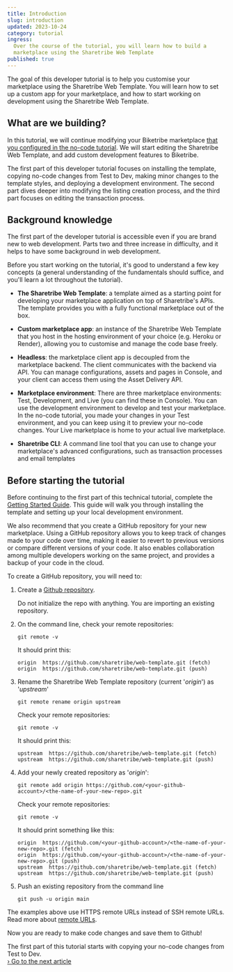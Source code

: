 ```yaml
---
title: Introduction
slug: introduction
updated: 2023-10-24
category: tutorial
ingress:
  Over the course of the tutorial, you will learn how to build a
  marketplace using the Sharetribe Web Template
published: true
---
```


The goal of this developer tutorial is to help you customise your
marketplace using the Sharetribe Web Template. You will learn how to set
up a custom app for your marketplace, and how to start working on
development using the Sharetribe Web Template.

## What are we building?

In this tutorial, we will continue modifying your Biketribe marketplace
[that you configured in the no-code tutorial](https://www.sharetribe.com/help/en/articles/8418029-tutorial-introduction).
We will start editing the Sharetribe Web Template, and add custom
development features to Biketribe.

The first part of this developer tutorial focuses on installing the
template, copying no-code changes from Test to Dev, making minor changes
to the template styles, and deploying a development environment. The
second part dives deeper into modifying the listing creation process,
and the third part focuses on editing the transaction process.

## Background knowledge

The first part of the developer tutorial is accessible even if you are
brand new to web development. Parts two and three increase in
difficulty, and it helps to have some background in web development.

Before you start working on the tutorial, it's good to understand a few
key concepts (a general understanding of the fundamentals should
suffice, and you'll learn a lot throughout the tutorial).

- **The Sharetribe Web Template**: a template aimed as a starting point
  for developing your marketplace application on top of Sharetribe's
  APIs. The template provides you with a fully functional marketplace
  out of the box.

- **Custom marketplace app**: an instance of the Sharetribe Web Template
  that you host in the hosting environment of your choice (e.g. Heroku
  or Render), allowing you to customise and manage the code base freely.

- **Headless**: the marketplace client app is decoupled from the
  marketplace backend. The client communicates with the backend via API.
  You can manage configurations, assets and pages in Console, and your
  client can access them using the Asset Delivery API.

- **Marketplace environment**: There are three marketplace environments:
  Test, Development, and Live (you can find these in Console). You can
  use the development environment to develop and test your marketplace.
  In the no-code tutorial, you made your changes in your Test
  environment, and you can keep using it to preview your no-code
  changes. Your Live marketplace is home to your actual live
  marketplace.

- **Sharetribe CLI**: A command line tool that you can use to change
  your marketplace's advanced configurations, such as transaction
  processes and email templates

## Before starting the tutorial

Before continuing to the first part of this technical tutorial, complete
the
[Getting Started Guide](/introduction/getting-started-with-web-template/).
This guide will walk you through installing the template and setting up
your local development environment.

We also recommend that you create a GitHub repository for your new
marketplace. Using a GitHub repository allows you to keep track of
changes made to your code over time, making it easier to revert to
previous versions or compare different versions of your code. It also
enables collaboration among multiple developers working on the same
project, and provides a backup of your code in the cloud.

To create a GitHub repository, you will need to:

1. Create a
   [Github repository](https://help.github.com/en/github/getting-started-with-github/create-a-repo).

   <info>

   Do not initialize the repo with anything. You are importing an
   existing repository.

   </info>

1. On the command line, check your remote repositories:

   ```shell
   git remote -v
   ```

   It should print this:

   ```shell
   origin  https://github.com/sharetribe/web-template.git (fetch)
   origin  https://github.com/sharetribe/web-template.git (push)
   ```

1. Rename the Sharetribe Web Template repository (current '_origin_') as
   '_upstream_'

   ```shell
   git remote rename origin upstream
   ```

   <extrainfo title="Check what your remote repositories should print at this point">

   Check your remote repositories:

   ```shell
   git remote -v
   ```

   It should print this:

   ```shell
   upstream  https://github.com/sharetribe/web-template.git (fetch)
   upstream  https://github.com/sharetribe/web-template.git (push)
   ```

   </extrainfo>

1. Add your newly created repository as '_origin_':

   ```shell
   git remote add origin https://github.com/<your-github-account>/<the-name-of-your-new-repo>.git
   ```

   <extrainfo title="Check what your remote repositories should print at this point">

   Check your remote repositories:

   ```shell
   git remote -v
   ```

   It should print something like this:

   ```shell
   origin  https://github.com/<your-github-account>/<the-name-of-your-new-repo>.git (fetch)
   origin  https://github.com/<your-github-account>/<the-name-of-your-new-repo>.git (push)
   upstream  https://github.com/sharetribe/web-template.git (fetch)
   upstream  https://github.com/sharetribe/web-template.git (push)
   ```

   </extrainfo>

1. Push an existing repository from the command line

   ```shell
   git push -u origin main
   ```

<info>

The examples above use HTTPS remote URLs instead of SSH remote
URLs.<br /> Read more about
[remote URLs](https://help.github.com/en/github/using-git/which-remote-url-should-i-use).

</info>

Now you are ready to make code changes and save them to Github!

The first part of this tutorial starts with copying your no-code changes
from Test to Dev.<br />
[› Go to the next article](/tutorial/copy-assets/)
